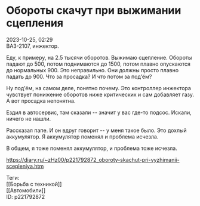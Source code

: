 Обороты скачут при выжимании сцепления
=======================================

   
 2023-10-25, 02:29   
  ВАЗ-2107, инжектор.   
   
 Еду, к примеру, на 2.5 тысячи оборотов. Выжимаю сцепление. Обороты падают до 500, потом поднимаются до 1500, потом плавно опускаются до нормальных 900. Это неправильно. Они должны просто плавно падать до 900. Что за просадка? И что потом за под'ём?   
   
 Ну под'ём, на самом деле, понятно почему. Это контроллер инжектора чувствует понижение оборотов ниже критических и сам добавляет газу. А вот просадка непонятна.   
   
 Ездил в автосервис, там сказали -- значит у вас где-то подсос. Искали, ничего не нашли.   
   
 Рассказал папе. И он вдруг говорит -- у меня такое было. Это дохлый аккумулятор. Я аккумулятор поменял и проблема исчезла.   
   
 В общем, я тоже поменял аккумулятор, и проблема тоже исчезла.   
    
 <https://diary.ru/~zHz00/p221792872_oboroty-skachut-pri-vyzhimanii-scepleniya.htm>   
   
 Теги:   
 [[Борьба с техникой]]   
 [[Автомобили]]   
 ID: p221792872